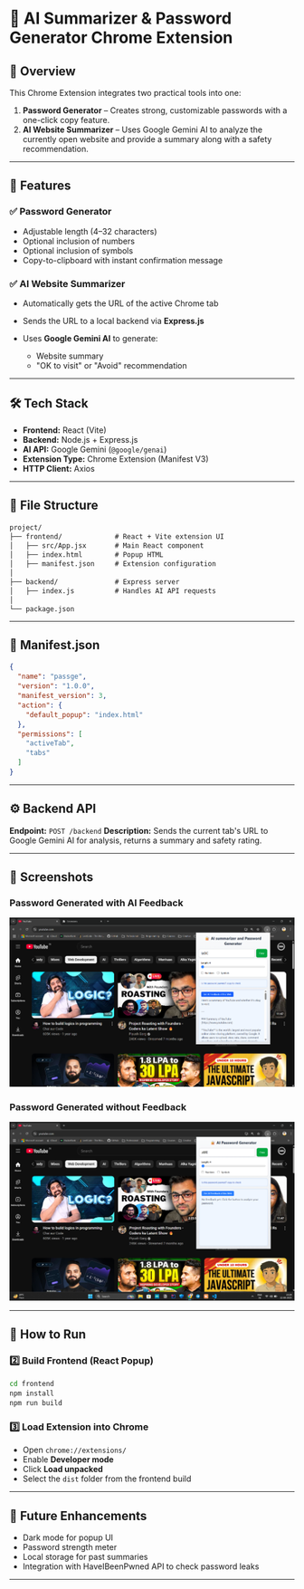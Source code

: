# 🔐 AI Summarizer & Password Generator Chrome Extension

## 📌 Overview

This Chrome Extension integrates two practical tools into one:

1. **Password Generator** – Creates strong, customizable passwords with a one-click copy feature.
2. **AI Website Summarizer** – Uses Google Gemini AI to analyze the currently open website and provide a summary along with a safety recommendation.

---

## 🚀 Features

### ✅ Password Generator

* Adjustable length (4–32 characters)
* Optional inclusion of numbers
* Optional inclusion of symbols
* Copy-to-clipboard with instant confirmation message

### ✅ AI Website Summarizer

* Automatically gets the URL of the active Chrome tab
* Sends the URL to a local backend via **Express.js**
* Uses **Google Gemini AI** to generate:

  * Website summary
  * "OK to visit" or "Avoid" recommendation

---

## 🛠️ Tech Stack

* **Frontend:** React (Vite)
* **Backend:** Node.js + Express.js
* **AI API:** Google Gemini (`@google/genai`)
* **Extension Type:** Chrome Extension (Manifest V3)
* **HTTP Client:** Axios

---

## 📂 File Structure

```
project/
├── frontend/             # React + Vite extension UI
│   ├── src/App.jsx       # Main React component
│   ├── index.html        # Popup HTML
│   ├── manifest.json     # Extension configuration
│
├── backend/              # Express server
│   ├── index.js          # Handles AI API requests
│
└── package.json
```

---

## 🔑 Manifest.json

```json
{
  "name": "passge",
  "version": "1.0.0",
  "manifest_version": 3,
  "action": {
    "default_popup": "index.html"
  },
  "permissions": [
    "activeTab",
    "tabs"
  ]
}
```

---

## ⚙️ Backend API

**Endpoint:** `POST /backend`
**Description:** Sends the current tab's URL to Google Gemini AI for analysis, returns a summary and safety rating.

---

## 📸 Screenshots

### Password Generated with AI Feedback

<img src="Screenshot 2025-08-12 233218.png" alt="Password with feedback" width="600" />

### Password Generated without Feedback

<img src="Screenshot 2025-08-12 233008.png" alt="Password without feedback" width="600" />


---

## 🏃 How to Run

### 2️⃣ Build Frontend (React Popup)

```bash
cd frontend
npm install
npm run build
```

### 3️⃣ Load Extension into Chrome

* Open `chrome://extensions/`
* Enable **Developer mode**
* Click **Load unpacked**
* Select the `dist` folder from the frontend build

---

## 🔮 Future Enhancements

* Dark mode for popup UI
* Password strength meter
* Local storage for past summaries
* Integration with HaveIBeenPwned API to check password leaks

---
